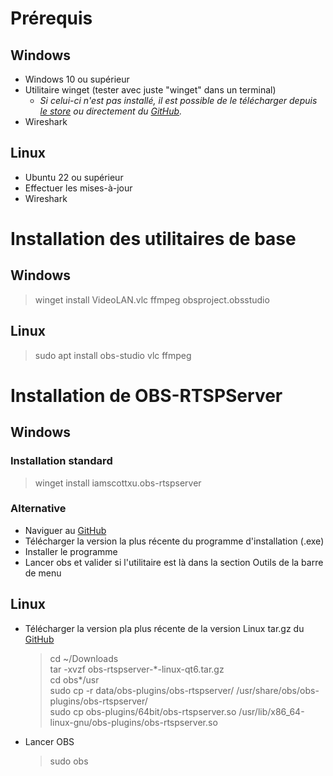 # Prérequis
## Windows
- Windows 10 ou supérieur
- Utilitaire winget (tester avec juste "winget" dans un terminal)
    - *Si celui-ci n'est pas installé, il est possible de le télécharger depuis [le store](https://apps.microsoft.com/detail/9nblggh4nns1?rtc=1&hl=en-us&gl=US) ou directement du [GitHub](https://github.com/microsoft/winget-cli/releases/latest).*
- Wireshark

## Linux
- Ubuntu 22 ou supérieur
- Effectuer les mises-à-jour
- Wireshark

# Installation des utilitaires de base
## Windows
>winget install VideoLAN.vlc ffmpeg obsproject.obsstudio

## Linux
>sudo apt install obs-studio vlc ffmpeg

# Installation de OBS-RTSPServer
## Windows
### Installation standard
> winget install iamscottxu.obs-rtspserver

### Alternative
- Naviguer au [GitHub](https://github.com/iamscottxu/obs-rtspserver/releases/latest)
- Télécharger la version la plus récente du programme d'installation (.exe)
- Installer le programme
- Lancer obs et valider si l'utilitaire est là dans la section Outils de la barre de menu

## Linux
- Télécharger la version pla plus récente de la version Linux tar.gz du [GitHub](https://github.com/iamscottxu/obs-rtspserver/releases/latest)

    >cd ~/Downloads\
    >tar -xvzf obs-rtspserver-\*-linux-qt6.tar.gz\
    >cd obs*/usr\
    >sudo cp -r data/obs-plugins/obs-rtspserver/ /usr/share/obs/obs-plugins/obs-rtspserver/\
    >sudo cp obs-plugins/64bit/obs-rtspserver.so /usr/lib/x86_64-linux-gnu/obs-plugins/obs-rtspserver.so
- Lancer OBS
    >sudo obs






